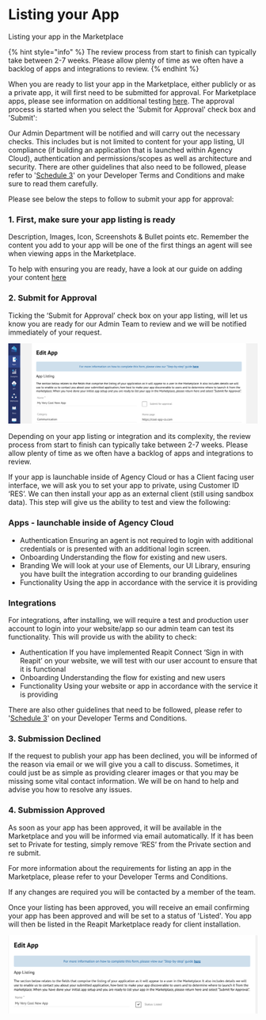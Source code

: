 # Listing your App

Listing your app in the Marketplace

{% hint style="info" %}
The review process from start to finish can typically take between 2-7 weeks. Please allow plenty of time as we often have a backlog of apps and integrations to review.
{% endhint %}

When you are ready to list your app in the Marketplace, either publicly or as a private app, it will first need to be submitted for approval. For Marketplace apps, please see information on additional testing [here](whats-new.md#additional-testing). The approval process is started when you select the 'Submit for Approval' check box and 'Submit': 

Our Admin Department will be notified and will carry out the necessary checks. This includes but is not limited to content for your app listing, UI compliance \(if building an application that is launched within Agency Cloud\), authentication and permissions/scopes as well as architecture and security. There are other guidelines that also need to be followed, please refer to '[Schedule 3](developer-terms-and-conditions.md#schedule-3-developer-obligations)' on your Developer Terms and Conditions and make sure to read them carefully.

Please see below the steps to follow to submit your app for approval: 

### 1. First, make sure your app listing is ready

Description, Images, Icon, Screenshots & Bullet points etc. Remember the content you add to your app will be one of the first things an agent will see when viewing apps in the Marketplace. 

To help with ensuring you are ready, have a look at our guide on adding your content [here](https://foundations-documentation.reapit.cloud/whats-new#summary)

### 2. Submit for Approval

Ticking the ‘Submit for Approval’ check box on your app listing, will let us know you are ready for our Admin Team to review and we will be notified immediately of your request.

![](.gitbook/assets/screenshot-2021-03-31-at-12.25.20.png)

Depending on your app listing or integration and its complexity, the review process from start to finish can typically take between 2-7 weeks. Please allow plenty of time as we often have a backlog of apps and integrations to review.

If your app is launchable inside of Agency Cloud or has a Client facing user interface, we will ask you to set your app to private, using Customer ID ‘RES’. We can then install your app as an external client \(still using sandbox data\). This step will give us the ability to test and view the following:

### Apps - launchable inside of Agency Cloud

* Authentication Ensuring an agent is not required to login with additional credentials or is presented with an additional login screen.
* Onboarding Understanding the flow for existing and new users.
* Branding We will look at your use of Elements, our UI Library, ensuring you have built the integration according to our branding guidelines
* Functionality  Using the app in accordance with the service it is providing

### Integrations 

For integrations, after installing, we will require a test and production user account to login into your website/app so our admin team can test its functionality. This will provide us with the ability to check:

* Authentication If you have implemented Reapit Connect ‘Sign in with Reapit’ on your website, we will test with our user account to ensure that it is functional
* Onboarding Understanding the flow for existing and new users
* Functionality Using your website or app in accordance with the service it is providing

There are also other guidelines that need to be followed, please refer to '[Schedule 3](developer-terms-and-conditions.md#schedule-3-developer-obligations)' on your Developer Terms and Conditions. 

### 3. Submission Declined

If the request to publish your app has been declined, you will be informed of the reason via email or we will give you a call to discuss. Sometimes, it could just be as simple as providing clearer images or that you may be missing some vital contact information. We will be on hand to help and advise you how to resolve any issues.

### 4. Submission Approved

As soon as your app has been approved, it will be available in the Marketplace and you will be informed via email automatically. If it has been set to Private for testing, simply remove ‘RES’ from the Private section and re submit. 

For more information about the requirements for listing an app in the Marketplace, please refer to your Developer Terms and Conditions. 

If any changes are required you will be contacted by a member of the team.

Once your listing has been approved, you will receive an email confirming your app has been approved and will be set to a status of 'Listed'.  You app will then be listed in the Reapit Marketplace ready for client installation. 

![](.gitbook/assets/screenshot-2021-03-31-at-12.26.02.png)

